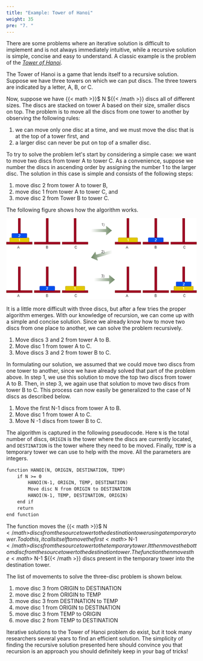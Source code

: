 ```yaml
---
title: "Example: Tower of Hanoi"
weight: 35
pre: "7. "
---
```

There are some problems where an iterative solution is difficult to implement and is not always immediately intuitive, while a recursive solution is simple, concise and easy to understand. A classic example is the problem of the _[Tower of Hanoi](https://en.wikipedia.org/wiki/Tower_of_Hanoi)_.

The Tower of Hanoi is a game that lends itself to a recursive solution. Suppose we have three towers on which we can put discs. The three towers are indicated by a letter, A, B, or C. 

Now, suppose we have {{< math >}}$ N ${{< /math >}} discs all of different sizes. The discs are stacked on tower A based on their size, smaller discs on top. The problem is to move all the discs from one tower to another by observing the following rules:

1. we can move only one disc at a time, and we must move the disc that is at the top of a tower first, and 
2. a larger disc can never be put on top of a smaller disc. 

To try to solve the problem let's start by considering a simple case: we want to move two discs from tower A to tower C. As a convenience, suppose we number the discs in ascending order by assigning the number 1 to the larger disc. The solution in this case is simple and consists of the following steps:

1. move disc 2 from tower A to tower B,
2. move disc 1 from tower A to tower C, and
3. move disc 2 from Tower B to tower C.

The following figure shows how the algorithm works.

![Tower of Hanoi](/images/16-recurse/6.9.tower.png)
 
It is a little more difficult with three discs, but after a few tries the proper algorithm emerges. With our knowledge of recursion, we can come up with a simple and concise solution. Since we already know how to move two discs from one place to another, we can solve the problem recursively.

1. Move discs 3 and 2 from tower A to B.
2. Move disc 1 from tower A to C.
3. Move discs 3 and 2 from tower B to C.

In formulating our solution, we assumed that we could move two discs from one tower to another, since we have already solved that part of the problem above. In step 1, we use this solution to move the top two discs from tower A to B. Then, in step 3, we again use that solution to move two discs from tower B to C.
This process can now easily be generalized to the case of N discs as described below.

1. Move the first N-1 discs from tower A to B.
2. Move disc 1 from tower A to C.
3. Move N -1 discs from tower B to C.

The algorithm is captured in the following pseudocode. Here `N` is the total number of discs, `ORIGIN` is the tower where the discs are currently located, and `DESTINATION` is the tower where they need to be moved. Finally, `TEMP` is a temporary tower we can use to help with the move. All the parameters are integers.

```tex
function HANOI(N, ORIGIN, DESTINATION, TEMP)
    if N >= 0
        HANOI(N-1, ORIGIN, TEMP, DESTINATION)
        Move disc N from ORIGIN to DESTINATION
        HANOI(N-1, TEMP, DESTINATION, ORIGIN)
    end if
    return
end function
```
The function moves the {{< math >}}$ N ${{< /math >}} discs from the source tower to the destination tower using a temporary tower. To do this, it calls itself to move the first {{< math >}}$ N-1 ${{< /math >}} discs from the source tower to the temporary tower. It then moves the bottom disc from the source tower to the destination tower. The function then moves the {{< math >}}$ N-1 ${{< /math >}} discs present in the temporary tower into the destination tower.

The list of movements to solve the three-disc problem is shown below.

1. move disc 3 from ORIGIN to DESTINATION
1. move disc 2 from ORIGIN to TEMP
1. move disc 3 from DESTINATION to TEMP
1. move disc 1 from ORIGIN to DESTINATION
1. move disc 3 from TEMP to ORIGIN
1. move disc 2 from TEMP to DESTINATION

Iterative solutions to the Tower of Hanoi problem do exist, but it took many researchers several years to find an efficient solution. The simplicity of finding the recursive solution presented here should convince you that recursion is an approach you should definitely keep in your bag of tricks!
